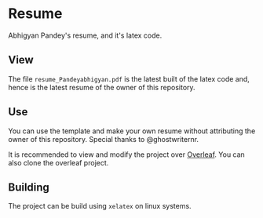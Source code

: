 # Resume
Abhigyan Pandey's resume, and it's latex code.

## View
The file `resume_Pandeyabhigyan.pdf` is the latest built of the latex code and, hence is the latest resume of the owner of this repository.

## Use
You can use the template and make your own resume without attributing the owner of this repository.
Special thanks to @ghostwriternr.

It is recommended to view and modify the project over [Overleaf](https://www.overleaf.com/read/mkpzzbfrrrfw). You can also clone the overleaf project.

## Building
The project can be build using `xelatex` on linux systems.
